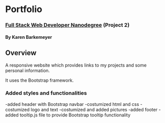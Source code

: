 # Portfolio
### [Full Stack Web Developer Nanodegree](https://classroom.udacity.com/nanodegrees/nd004/syllabus) (Project 2)
#### By Karen Barkemeyer ####

## Overview
A responsive website which provides links to my projects and some personal information. 

It uses the Bootstrap framework.

### Added styles and functionalities
-added header with Bootstrap navbar
-costumized html and css
-costumized logo and text
-costumized and added pictures
-added footer
-added tooltip.js file to provide Bootstrap tooltip functionality
